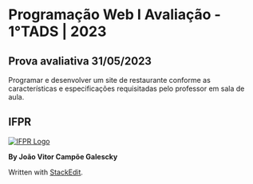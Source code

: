 # Programação Web I Avaliação - 1°TADS | 2023

## Prova avaliativa 31/05/2023
  Programar e desenvolver um site de restaurante conforme as características e especificações requisitadas pelo professor em sala de aula.

## IFPR

[![IFPR Logo](https://user-images.githubusercontent.com/126702799/234438114-4db30796-20ad-4bec-b118-246ebbe9de63.png)](https://user-images.githubusercontent.com/126702799/234438114-4db30796-20ad-4bec-b118-246ebbe9de63.png)

**By João Vitor Campõe Galescky**

Written with  [StackEdit](https://stackedit.io/).
